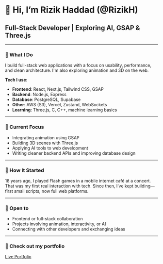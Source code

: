 # 👋 Hi, I’m Rizik Haddad (@RizikH)

## Full-Stack Developer | Exploring AI, GSAP & Three.js

---

### 🧩 What I Do

I build full-stack web applications with a focus on usability, performance, and clean architecture. I'm also exploring animation and 3D on the web.

**Tech I use:**

- **Frontend**: React, Next.js, Tailwind CSS, GSAP
- **Backend**: Node.js, Express
- **Database**: PostgreSQL, Supabase
- **Other**: AWS (S3), Vercel, Zustand, WebSockets
- **Learning**: Three.js, C, C++, machine learning basics

---

### 🔄 Current Focus

- Integrating animation using GSAP  
- Building 3D scenes with Three.js  
- Applying AI tools to web development  
- Writing cleaner backend APIs and improving database design

---

### 📎 How It Started

18 years ago, I played Flash games in a mobile internet café at a concert. That was my first real interaction with tech. Since then, I’ve kept building—first small scripts, now full web platforms.

---

### 🤝 Open to

- Frontend or full-stack collaboration  
- Projects involving animation, interactivity, or AI  
- Connecting with other developers and exchanging ideas

---

### 📎 Check out my portfolio
[Live Portfolio](rizikh.vercel.app)

<!---
RizikH/RizikH is a ✨ special ✨ repository because its `README.md` (this file) appears on your GitHub profile.
You can click the Preview link to take a look at your changes.
--->
